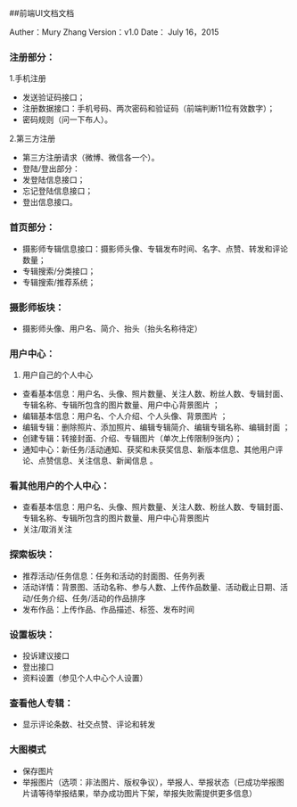 ##前端UI文档文档

Auther：Mury Zhang
Version：v1.0
Date： July 16，2015

### 注册部分： 

1.手机注册 

* 发送验证码接口； 
*  注册数据接口：手机号码、两次密码和验证码（前端判断11位有效数字）； 
*  密码规则（问一下布人）。 

2.第三方注册 

* 第三方注册请求（微博、微信各一个）。 
* 登陆/登出部分： 
*	发登陆信息接口； 
*	忘记登陆信息接口； 
*	登出信息接口。 

### 首页部分： 

*	摄影师专辑信息接口：摄影师头像、专辑发布时间、名字、点赞、转发和评论数量； 
*	专辑搜索/分类接口； 
*	专辑搜索/推荐系统； 

### 摄影师板块： 

* 摄影师头像、用户名、简介、抬头（抬头名称待定） 

### 用户中心：

1. 用户自己的个人中心 

*	查看基本信息：用户名、头像、照片数量、关注人数、粉丝人数、专辑封面、专辑名称、专辑所包含的图片数量、用户中心背景图片 ；
*	编辑基本信息：用户名、个人介绍、个人头像、背景图片 ；
*	编辑专辑：删除照片、添加照片、编辑专辑简介、编辑专辑名称、编辑封面 ；
*	创建专辑：转接封面、介绍、专辑图片（单次上传限制9张内）；
*	通知中心：新任务/活动通知、获奖和未获奖信息、新版本信息、其他用户评论、点赞信息、关注信息、新闻信息 。

### 看其他用户的个人中心：

*	查看基本信息：用户名、头像、照片数量、关注人数、粉丝人数、专辑封面、专辑名称、专辑所包含的图片数量、用户中心背景图片 
*	关注/取消关注 

### 探索板块： 

*	推荐活动/任务信息：任务和活动的封面图、任务列表 
*	活动详情：背景图、活动名称、参与人数、上传作品数量、活动截止日期、活动/任务介绍、任务/活动的作品排序 
*	发布作品：上传作品、作品描述、标签、发布时间 

### 设置板块： 

*	投诉建议接口 
*	登出接口 
*	资料设置（参见个人中心个人设置） 

### 查看他人专辑： 

* 显示评论条数、社交点赞、评论和转发 

### 大图模式

*	保存图片
*	举报图片（选项：非法图片、版权争议），举报人、举报状态（已成功举报图片请等待举报结果，举办成功图片下架，举报失败需提供更多信息）